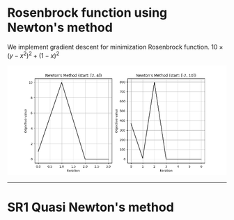 # Rosenbrock function using Newton's method

We implement gradient descent for minimization Rosenbrock function.
$10 \times  (y - x^2)^2 + (1 - x)^2$

![Newton-Method.png](images/Newton-Method.png)

***
# SR1 Quasi Newton's method
